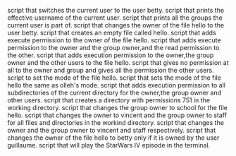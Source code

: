 script that switches the current user to the user betty.
script that prints the effective username of the current user.
script that prints all the groups the current user is part of.
script that changes the owner of the file hello to the user betty.
script that creates an empty file called hello.
script that adds execute permission to the owner of the file hello.
script that adds execute permission to the owner and the group owner,and the read permission to the other.
script that adds execution permission to the owner,the group owner and the other users to the file hello.
script that gives no permission at all to the owner and group and gives all the permission the other users.
script to set the mode of the file hello.
script that sets the mode of the file hello the same as olleh's mode.
script that adds execution permission to all subdirectories of the current directory for the owner,the group owner and other users.
script that creates a directory with permissions 751 in the working directory.
script that changes the group owner to school for the file hello.
script that changes the owner to vincent and the group owner to staff for all files and directories in the workind directory.
script that changes the owner and the group owner to vincent and staff respectively.
script that changes the owner of the file hello to betty only if it is owned by the user guillaume.
script that will play the StarWars IV episode in the terminal.
